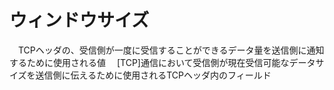# ウィンドウサイズ
　TCPヘッダの、受信側が一度に受信することができるデータ量を送信側に通知するために使用される値
　[TCP]通信において受信側が現在受信可能なデータサイズを送信側に伝えるために使用されるTCPヘッダ内のフィールド
